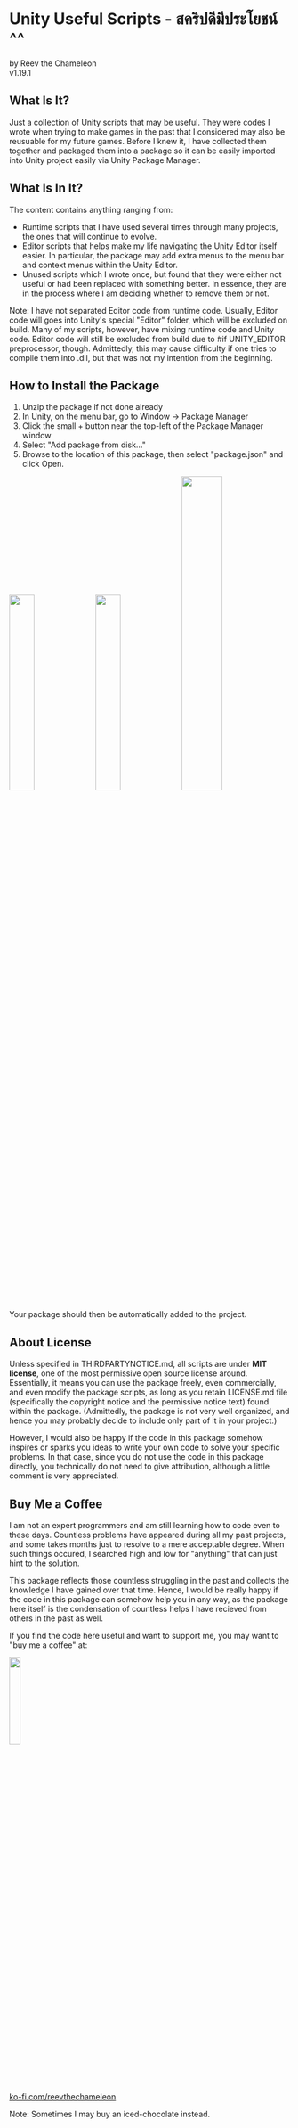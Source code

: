 ﻿# Unity Useful Scripts - สคริปดีมีประโยชน์ ^^
by Reev the Chameleon  
v1.19.1  

## What Is It?
Just a collection of Unity scripts that may be useful.
They were codes I wrote when trying to make games in the past
that I considered may also be reusuable for my future games.
Before I knew it, I have collected them together and packaged them
into a package so it can be easily imported into Unity project easily
via Unity Package Manager.

## What Is In It?
The content contains anything ranging from:
- Runtime scripts that I have used several times through many projects,
the ones that will continue to evolve.
- Editor scripts that helps make my life navigating the Unity Editor
itself easier. In particular, the package may add extra menus to
the menu bar and context menus within the Unity Editor.
- Unused scripts which I wrote once, but found that they were either
not useful or had been replaced with something better. In essence,
they are in the process where I am deciding whether to remove them or not.

Note: I have not separated Editor code from runtime code.
Usually, Editor code will goes into Unity's special "Editor" folder,
which will be excluded on build. Many of my scripts, however,
have mixing runtime code and Unity code. Editor code will still be
excluded from build due to #if UNITY_EDITOR preprocessor, though.
Admittedly, this may cause difficulty if one tries to compile them
into .dll, but that was not my intention from the beginning.

## How to Install the Package
1) Unzip the package if not done already
2) In Unity, on the menu bar, go to Window -> Package Manager
3) Click the small + button near the top-left of the Package Manager window
4) Select "Add package from disk..."
5) Browse to the location of this package, then select "package.json"
and click Open.

<img src="https://user-images.githubusercontent.com/105905612/226392396-2d7c2a24-c201-4b54-857f-3c27929d280e.png" width="30%"/> <img src="https://user-images.githubusercontent.com/105905612/226392410-f8148489-efe3-4a58-9fba-147928b0fb61.png" width="30%"/> <img src="https://user-images.githubusercontent.com/105905612/226425392-341d8384-6918-4773-8248-64a493195c97.png" width="38%"/>

Your package should then be automatically added to the project.

## About License
Unless specified in THIRDPARTYNOTICE.md, all scripts are under
**MIT license**, one of the most permissive open source license around.
Essentially, it means you can use the package freely, even commercially,
and even modify the package scripts, as long as you retain LICENSE.md file
(specifically the copyright notice and the permissive notice text)
found within the package. (Admittedly, the package is not very well organized,
and hence you may probably decide to include only part of it in your project.)

However, I would also be happy if the code in this package somehow inspires
or sparks you ideas to write your own code to solve your specific problems.
In that case, since you do not use the code in this package directly,
you technically do not need to give attribution, although a little comment
is very appreciated.

## Buy Me a Coffee
I am not an expert programmers and am still learning how to code even
to these days. Countless problems have appeared during all my past projects,
and some takes months just to resolve to a mere acceptable degree.
When such things occured, I searched high and low for "anything" that can just
hint to the solution.

This package reflects those countless struggling in the past and collects
the knowledge I have gained over that time. Hence, I would be really happy if
the code in this package can somehow help you in any way, as the package here 
itself is the condensation of countless helps I have recieved from others
in the past as well.

If you find the code here useful and want to support me,
you may want to "buy me a coffee" at:
 
[<img src="https://storage.ko-fi.com/cdn/brandasset/kofi_button_stroke.png" width="20%"/>](https://ko-fi.com/reevthechameleon)  
[ko-fi.com/reevthechameleon](https://ko-fi.com/reevthechameleon)

Note: Sometimes I may buy an iced-chocolate instead.


<!-- Reference of how to write GitHub markdown language:
https://docs.github.com/en/get-started/writing-on-github/getting-started-with-writing-and-formatting-on-github/basic-writing-and-formatting-syntax
https://stackoverflow.com/questions/8655937/what-is-the-difference-between-readme-and-readme-md-in-github-projects
https://stackoverflow.com/questions/61071158/add-image-with-link-in-githubs-readme-md
https://stackoverflow.com/questions/24319505/how-can-one-display-images-side-by-side-in-a-github-readme-md
-->
